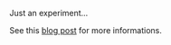 Just an experiment...

See this [blog post](https://ericcitaire.github.io/2016/06/04/java-8-map-streams/) for more informations.